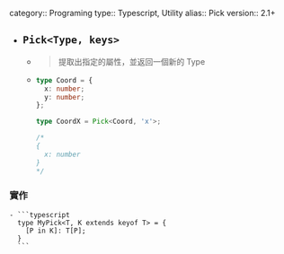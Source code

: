 category:: Programing
type:: Typescript, Utility
alias:: Pick
version:: 2.1+

- ## `Pick<Type, keys>`
	- > 提取出指定的屬性，並返回一個新的 Type
	- ```typescript
	  type Coord = {
	    x: number;
	    y: number;
	  };
	  
	  type CoordX = Pick<Coord, 'x'>;
	  
	  /*
	  {
	    x: number
	  }
	  */
	  ```
### 實作
	- ```typescript
	  type MyPick<T, K extends keyof T> = {
	    [P in K]: T[P];
	  }
	  ```